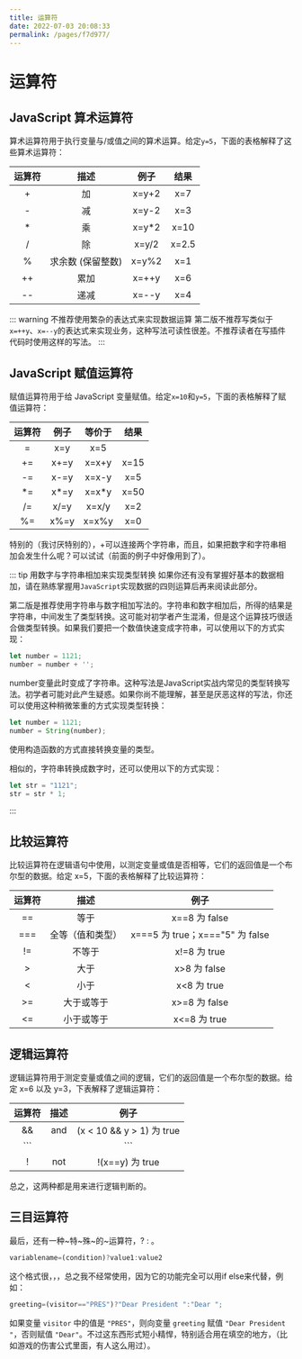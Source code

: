 ```yaml
---
title: 运算符
date: 2022-07-03 20:08:33
permalink: /pages/f7d977/
---
```


# 运算符

## JavaScript 算术运算符
算术运算符用于执行变量与/或值之间的算术运算。给定```y=5```，下面的表格解释了这些算术运算符：

| 运算符 |       描述        | 例子  | 结果  |
| :----: | :---------------: | :---: | :---: |
|   +    |        加         | x=y+2 |  x=7  |
|   -    |        减         | x=y-2 |  x=3  |
|   *    |        乘         | x=y*2 | x=10  |
|   /    |        除         | x=y/2 | x=2.5 |
|   %    | 求余数 (保留整数) | x=y%2 |  x=1  |
|   ++   |       累加        | x=++y |  x=6  |
|   --   |       递减        | x=--y |  x=4  |

::: warning 不推荐使用繁杂的表达式来实现数据运算
第二版不推荐写类似于```x=++y```、```x=--y```的表达式来实现业务，这种写法可读性很差。不推荐读者在写插件代码时使用这样的写法。
::: 











## JavaScript 赋值运算符
赋值运算符用于给 JavaScript 变量赋值。给定```x=10```和```y=5```，下面的表格解释了赋值运算符：

| 运算符 | 例子  | 等价于 | 结果  |
| :----: | :---: | :----: | :---: |
|   =    |  x=y  |  x=5   |       |
|   +=   | x+=y  | x=x+y  | x=15  |
|   -=   | x-=y  | x=x-y  |  x=5  |
|   *=   | x*=y  | x=x*y  | x=50  |
|   /=   | x/=y  | x=x/y  |  x=2  |
|   %=   | x%=y  | x=x%y  |  x=0  |

特别的（我讨厌特别的），+可以连接两个字符串，而且，如果把数字和字符串相加会发生什么呢？可以试试（前面的例子中好像用到了）。


::: tip 用数字与字符串相加来实现类型转换
如果你还有没有掌握好基本的数据相加，请在熟练掌握用```JavaScript```实现数据的四则运算后再来阅读此部分。

第二版是推荐使用字符串与数字相加写法的。字符串和数字相加后，所得的结果是字符串，中间发生了类型转换。这可能对初学者产生混淆，但是这个运算技巧很适合做类型转换。如果我们要把一个数值快速变成字符串，可以使用以下的方式实现：

``` js
let number = 1121;
number = number + '';
```
number变量此时变成了字符串。这种写法是JavaScript实战内常见的类型转换写法。初学者可能对此产生疑惑。如果你尚不能理解，甚至是厌恶这样的写法，你还可以使用这种稍微笨重的方式实现类型转换：

``` js
let number = 1121;
number = String(number);
```

使用构造函数的方式直接转换变量的类型。

相似的，字符串转换成数字时，还可以使用以下的方式实现：

``` js
let str = "1121";
str = str * 1;
```

:::












## 比较运算符
比较运算符在逻辑语句中使用，以测定变量或值是否相等，它们的返回值是一个布尔型的数据。给定 x=5，下面的表格解释了比较运算符：

| 运算符 |       描述       |              例子               |
| :----: | :--------------: | :-----------------------------: |
|   ==   |       等于       |          x==8 为 false          |
|  ===   | 全等（值和类型） | x===5 为 true；x==="5" 为 false |
|   !=   |      不等于      |          x!=8 为 true           |
|   >    |       大于       |          x>8 为 false           |
|   <    |       小于       |           x<8 为 true           |
|   >=   |    大于或等于    |          x>=8 为 false          |
|   <=   |    小于或等于    |          x<=8 为 true           |










## 逻辑运算符
逻辑运算符用于测定变量或值之间的逻辑，它们的返回值是一个布尔型的数据。给定 x=6 以及 y=3，下表解释了逻辑运算符：

| 运算符 | 描述  |           例子            |
| :----: | :---: | :-----------------------: |
|   &&   |  and  | (x < 10 && y > 1) 为 true |
|  ```   |       |            ```            | or | (x==5 ``` |  | ``` y==5) 为 false |
|   !    |  not  |      !(x==y) 为 true      |

总之，这两种都是用来进行逻辑判断的。








## 三目运算符
最后，还有一种~特~殊~的~运算符，? : 。
``` js
variablename=(condition)?value1:value2
```
这个格式很，，，总之我不经常使用，因为它的功能完全可以用if else来代替，例如：

``` js
greeting=(visitor=="PRES")?"Dear President ":"Dear ";
```

如果变量 ```visitor``` 中的值是 ```"PRES"```，则向变量 ```greeting``` 赋值 ```"Dear President "```，否则赋值 ```"Dear"```。不过这东西形式短小精悍，特别适合用在填空的地方，（比如游戏的伤害公式里面，有人这么用过）。
